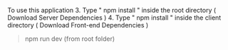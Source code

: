 

To use this application
3. Type  " npm install " inside the root directory  ( Download Server Dependencies ) 
4. Type " npm install " inside the client directory ( Download Front-end Dependencies )


> npm run dev 
(from root folder)
 
